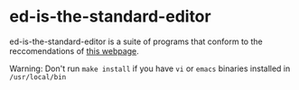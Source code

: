 # ed-is-the-standard-editor

ed-is-the-standard-editor is a suite of programs that conform to the
reccomendations of [this webpage](https://www.gnu.org/fun/jokes/ed-msg.html).

Warning: Don't run `make install` if you have `vi` or `emacs` binaries
installed in `/usr/local/bin`

